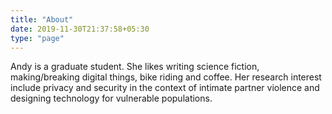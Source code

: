 ```yaml
---
title: "About"
date: 2019-11-30T21:37:58+05:30
type: "page"
---
```


Andy is a graduate student.  She likes writing science fiction, making/breaking digital things, bike riding and coffee.  Her research interest include privacy and security in the context of intimate partner violence and designing technology for vulnerable populations. 
